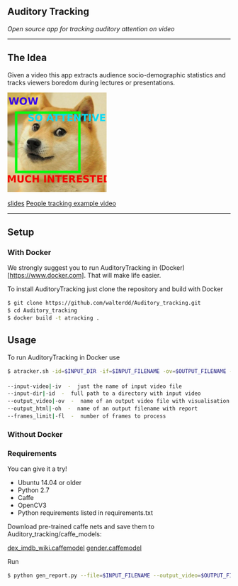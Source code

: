 ## Auditory Tracking

*Open source app for tracking auditory attention on video*

---

## The Idea

Given a video this app extracts audience socio-demographic statistics and tracks viewers boredom during lectures or presentations.

<img src="https://github.com/walterdd/Auditory_tracking/blob/master/dogg.jpg" width="224">

[slides](https://docs.google.com/presentation/d/14mCydv-_sYkVHxImUnIX6PWRfpsfL49311rG099QPvc/edit#slide=id.g19ead2f26b_0_16)
[People tracking example video](https://www.youtube.com/watch?v=LFJhAiqAA3c)

---

## Setup

### With Docker

We strongly suggest you to run AuditoryTracking in (Docker)[https://www.docker.com]. That will make life easier. 

To install AuditoryTracking just clone the repository and build with Docker

```bash
$ git clone https://github.com/walterdd/Auditory_tracking.git
$ cd Auditory_tracking
$ docker build -t atracking .
```

## Usage
To run AuditoryTracking in Docker use

```bash
$ atracker.sh -id=$INPUT_DIR -if=$INPUT_FILENAME -ov=$OUTPUT_FILENAME -oh=$OUTPUT_HTML -fl=100

--input-video|-iv  -  just the name of input video file
--input-dir|-id  -  full path to a directory with input video
--output_video|-ov  -  name of an output video file with visualisation
--output_html|-oh  -  name of an output filename with report
--frames_limit|-fl  -  number of frames to process
```

### Without Docker
### Requirements

You can give it a try!

+ Ubuntu 14.04 or older
+ Python 2.7
+ Caffe
+ OpenCV3
+ Python requirements listed in requirements.txt

Download pre-trained caffe nets and save them to Auditory_tracking/caffe_models:

[dex_imdb_wiki.caffemodel](https://data.vision.ee.ethz.ch/cvl/rrothe/imdb-wiki/static/dex_imdb_wiki.caffemodel)
[gender.caffemodel](https://data.vision.ee.ethz.ch/cvl/rrothe/imdb-wiki/static/gender.caffemodel)

Run

```bash
$ python gen_report.py --file=$INPUT_FILENAME --output_video=$OUTPUT_FILENAME --output_html=$OUTPUT_HTML --frames_limit=100
```
